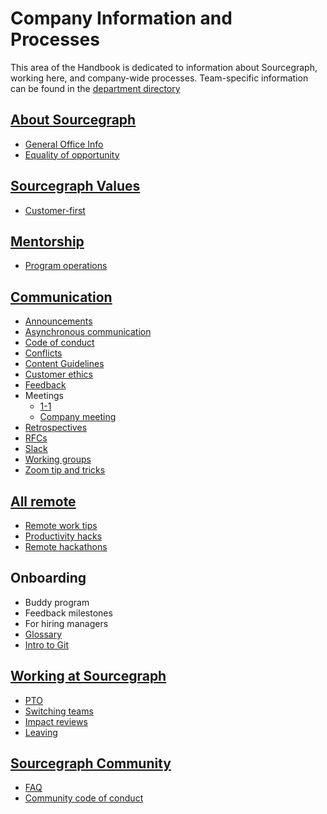 # Company Information and Processes

This area of the Handbook is dedicated to information about Sourcegraph, working here, and company-wide processes. Team-specific information can be found in the [department directory](../departments/index.md)

## [About Sourcegraph](about-sourcegraph/index.md)

- [General Office Info](about-sourcegraph/general-office-info.md)
- [Equality of opportunity](equality-of-opportunity.md)

## [Sourcegraph Values](values/index.md)

- [Customer-first](values/customer-first.md)

## [Mentorship](mentorship/index.md)

- [Program operations](mentorship/operations.md)

## [Communication](communication/index.md)

- [Announcements](communication/announcements.md)
- [Asynchronous communication](communication/asynchronous-communication.md)
- [Code of conduct](community/code_of_conduct.md)
- [Conflicts](communication/conflicts.md)
- [Content Guidelines](communication/content_guidelines/index.md)
- [Customer ethics](communication/customer_ethics.md)
- [Feedback](communication/seeking-and-giving-feedback.md)
- Meetings
  - [1-1](communication/1-1.md)
  - [Company meeting](communication/company_meeting.md)
- [Retrospectives](communication/retrospectives.md)
- [RFCs](communication/rfcs/index.md)
- [Slack](communication/team_chat.md)
- [Working groups](communication/working-group.md)
- [Zoom tip and tricks](communication/zoom.md)

## [All remote](remote/index.md)

- [Remote work tips](remote/tips.md)
- [Productivity hacks](remote/teammate-recommended_productivity_hacks.md)
- [Remote hackathons](remote/remote_hackathons.md)

## Onboarding

- Buddy program
- Feedback milestones
- For hiring managers
- [Glossary](onboarding/glossary.md)
- [Intro to Git](onboarding/git-intro/index.md)

## [Working at Sourcegraph](working-at-sourcegraph/index.md)

- [PTO](../benefits-pay-perks/benefits-perks/time-off/index.md)
- [Switching teams](working-at-sourcegraph/switching-teams.md)
- [Impact reviews](../departments/people-talent/people-ops/process/teammate-sentiment/impact-reviews/index.md)
- [Leaving](../departments/people-talent/people-ops/process/leaving.md)

## [Sourcegraph Community](community/index.md)

- [FAQ](community/faq.md)
- [Community code of conduct](community/code_of_conduct.md)
